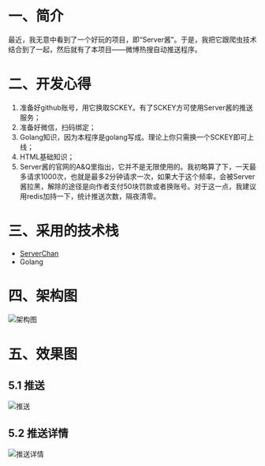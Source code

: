 # 一、简介
最近，我无意中看到了一个好玩的项目，即“Server酱”。于是，我把它跟爬虫技术结合到了一起，然后就有了本项目——微博热搜自动推送程序。

# 二、开发心得
1. 准备好github账号，用它换取SCKEY。有了SCKEY方可使用Server酱的推送服务；
2. 准备好微信，扫码绑定；
3. Golang知识，因为本程序是golang写成。理论上你只需换一个SCKEY即可上线；
4. HTML基础知识；
5. Server酱的官网的A&Q里指出，它并不是无限使用的。我初略算了下，一天最多请求1000次，也就是最多2分钟请求一次，如果大于这个频率，会被Server酱拉黑，解除的途径是向作者支付50块罚款或者换账号。对于这一点，我建议用redis加持一下，统计推送次数，隔夜清零。

# 三、采用的技术栈
- [ServerChan](http://sc.ftqq.com/3.version)
- Golang

# 四、架构图
![架构图](https://github.com/wltos/project/blob/feature/wei-bo-top/assets/20200502_01.jpg?raw=true)

# 五、效果图
## 5.1 推送
![推送](https://github.com/wltos/project/blob/feature/wei-bo-top/assets/20200502_02.jpg?raw=true)

## 5.2 推送详情
![推送详情](https://github.com/wltos/project/blob/feature/wei-bo-top/assets/20200502_03.jpg?raw=true)
